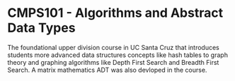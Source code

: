 # CMPS101 - Algorithms and Abstract Data Types
The foundational upper division course in UC Santa Cruz that introduces students more advanced data structures concepts like hash tables to graph theory and graphing algorithms like Depth First Search and Breadth First Search. A matrix mathematics ADT was also devloped in the course.
